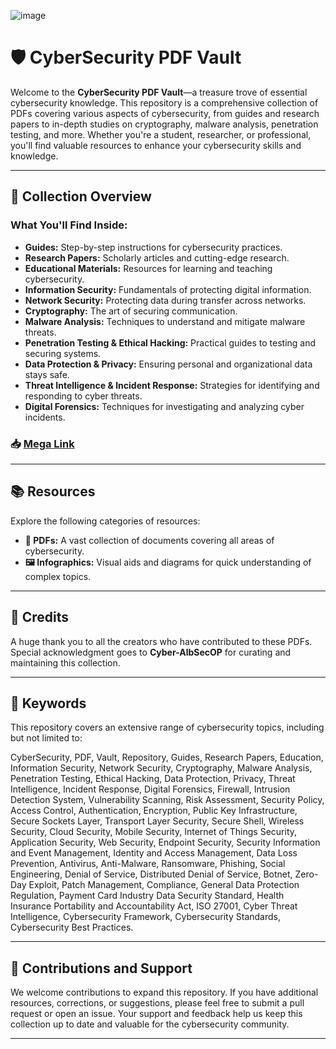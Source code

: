 ![image](https://github.com/CyberAlbSecOP/CyberSecurity_PDF_Vault/assets/145022163/cccc78af-ab56-4e84-a6c5-2890821b012c)

# 🛡️ CyberSecurity PDF Vault

Welcome to the **CyberSecurity PDF Vault**—a treasure trove of essential cybersecurity knowledge. This repository is a comprehensive collection of PDFs covering various aspects of cybersecurity, from guides and research papers to in-depth studies on cryptography, malware analysis, penetration testing, and more. Whether you're a student, researcher, or professional, you'll find valuable resources to enhance your cybersecurity skills and knowledge.

---

## 📂 Collection Overview

### What You'll Find Inside:
- **Guides:** Step-by-step instructions for cybersecurity practices.
- **Research Papers:** Scholarly articles and cutting-edge research.
- **Educational Materials:** Resources for learning and teaching cybersecurity.
- **Information Security:** Fundamentals of protecting digital information.
- **Network Security:** Protecting data during transfer across networks.
- **Cryptography:** The art of securing communication.
- **Malware Analysis:** Techniques to understand and mitigate malware threats.
- **Penetration Testing & Ethical Hacking:** Practical guides to testing and securing systems.
- **Data Protection & Privacy:** Ensuring personal and organizational data stays safe.
- **Threat Intelligence & Incident Response:** Strategies for identifying and responding to cyber threats.
- **Digital Forensics:** Techniques for investigating and analyzing cyber incidents.

### 📥 [Mega Link](https://mega.nz/folder/iyxWGQ5K#yIsCknFVdHp3VmrJCat8Qw)

---

## 📚 Resources

Explore the following categories of resources:

- **📕 PDFs:** A vast collection of documents covering all areas of cybersecurity.
- **🖼️ Infographics:** Visual aids and diagrams for quick understanding of complex topics.

---

## 🙌 Credits

A huge thank you to all the creators who have contributed to these PDFs. Special acknowledgment goes to **Cyber-AlbSecOP** for curating and maintaining this collection.

---

## 🔑 Keywords

This repository covers an extensive range of cybersecurity topics, including but not limited to:

CyberSecurity, PDF, Vault, Repository, Guides, Research Papers, Education, Information Security, Network Security, Cryptography, Malware Analysis, Penetration Testing, Ethical Hacking, Data Protection, Privacy, Threat Intelligence, Incident Response, Digital Forensics, Firewall, Intrusion Detection System, Vulnerability Scanning, Risk Assessment, Security Policy, Access Control, Authentication, Encryption, Public Key Infrastructure, Secure Sockets Layer, Transport Layer Security, Secure Shell, Wireless Security, Cloud Security, Mobile Security, Internet of Things Security, Application Security, Web Security, Endpoint Security, Security Information and Event Management, Identity and Access Management, Data Loss Prevention, Antivirus, Anti-Malware, Ransomware, Phishing, Social Engineering, Denial of Service, Distributed Denial of Service, Botnet, Zero-Day Exploit, Patch Management, Compliance, General Data Protection Regulation, Payment Card Industry Data Security Standard, Health Insurance Portability and Accountability Act, ISO 27001, Cyber Threat Intelligence, Cybersecurity Framework, Cybersecurity Standards, Cybersecurity Best Practices.

---

## 📢 Contributions and Support

We welcome contributions to expand this repository. If you have additional resources, corrections, or suggestions, please feel free to submit a pull request or open an issue. Your support and feedback help us keep this collection up to date and valuable for the cybersecurity community.

---

